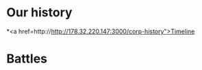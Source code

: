 <!-- TITLE: BCROW -->
<!-- SUBTITLE: The Home of the Crows -->

# Our history
*<a href=http://http://178.32.220.147:3000/corp-history">Timeline</a>
# Battles


